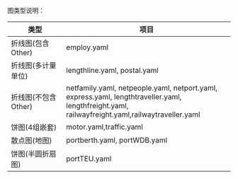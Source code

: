 图类型说明：

| 类型                | 项目                                                         |
| ------------------- | ------------------------------------------------------------ |
| 折线图(包含Other)   | employ.yaml                                                  |
| 折线图(多计量单位)  | lengthline.yaml, postal.yaml                                 |
| 折线图(不包含Other) | netfamily.yaml, netpeople.yaml, netport.yaml,<br/>express.yaml, lengthtraveller.yaml, lengthfreight.yaml,<br/>railwayfreight.yaml,railwaytraveller.yaml |
| 饼图(4组嵌套)       | motor.yaml,traffic.yaml                                      |
| 散点图(地图)        | portberth.yaml, portWDB.yaml                                 |
| 饼图(半圆折扇图)    | portTEU.yaml                                                 |


